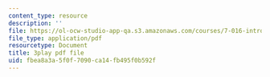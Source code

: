 ```yaml
---
content_type: resource
description: ''
file: https://ol-ocw-studio-app-qa.s3.amazonaws.com/courses/7-016-introductory-biology-fall-2018/fbea8a3a5f0f7090ca14fb495f0b592f_8jLy33vbtYM.pdf
file_type: application/pdf
resourcetype: Document
title: 3play pdf file
uid: fbea8a3a-5f0f-7090-ca14-fb495f0b592f
---
```

